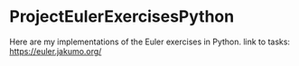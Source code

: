 # ProjectEulerExercisesPython
Here are my implementations of the Euler exercises in Python.
link to tasks: https://euler.jakumo.org/
